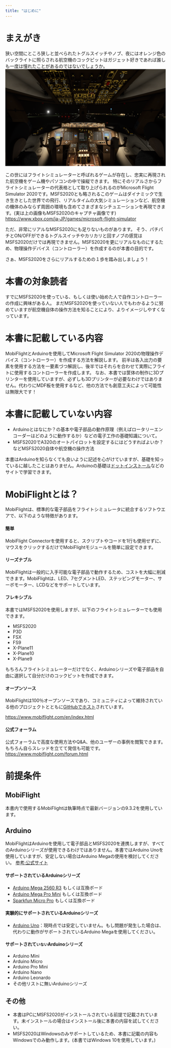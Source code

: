```yaml
---
title: "はじめに"
---
```

# まえがき
狭い空間にところ狭しと並べられたトグルスイッチやノブ、夜にはオレンジ色のバックライトに照らされる航空機のコックピットはガジェット好きであれば誰しも一度は憧れたことがあるのではないでしょうか。
![](/images/mobiflight-msfs2020-build-controller/getting-started/cockpit.png)

この世にはフライトシミュレーターと呼ばれるゲームが存在し、忠実に再現された航空機をゲーム機やパソコンの中で操縦できます。
特にそのリアルさからフライトシミュレーターの代表格として取り上げられるのがMicrosoft Flight Simulator 2020です。MSFS2020とも略されるこのゲームはダイナミックで生き生きとした世界での飛行、リアルタイムの大気シミュレーションなど、航空機の機体のみならず周囲の環境も含めてさまざまなシチュエーションを再現できます。(実は上の画像もMSFS2020のキャプチャ画像です)
https://www.xbox.com/ja-JP/games/microsoft-flight-simulator


ただ、非常にリアルなMSFS2020にも足りないものがあります。
そう、パチパチとON/OFFができるトグルスイッチやカリカリと回すノブの感覚はMSFS2020だけでは再現できません。MSFS2020を更にリアルなものにするため、物理操作デバイス（コントローラー）を作成するのが本書の目的です。


さぁ、MSFS2020をさらにリアルするための１歩を踏み出しましょう！

# 本書の対象読者
すでにMSFS2020を使っている、もしくは使い始めた人で自作コントローラーの作成に興味がある人。
まだMSFS2020を使っていない人でもわかるように努めていますが航空機自体の操作方法を知ることにより、よりイメージしやすくなっています。

# 本書に記載している内容
MobiFlightとArduinoを使用してMicrosoft Flight Simulator 2020の物理操作デバイス（コントローラー）を作成する方法を解説します。
前半は各入出力の要素を使用する方法を一要素づつ解説し、後半ではそれらを合わせて実際にフライトに使用するコントローラーを作成します。
なお、本書では筐体の制作に3Dプリンターを使用していますが、必ずしも3Dプリンターが必要なわけではありません。代わりにMDF板を使用するなど、他の方法でも創意工夫によって可能性は無限大です！

# 本書に記載していない内容
- Arduinoとはなにか？の基本や電子部品の動作原理（例えばロータリーエンコーダーはどのように動作するか）などの電子工作の基礎知識について。
- MSFS2020でA320のオートパイロットを設定するにはどうすればよいか？などMSFS2020自体や航空機の操作方法

本書はArduinoを知らなくても良いように記述を心がけていますが、基礎を知っているに越したことはありません。Arduinoの基礎は[ドットインストール](https://dotinstall.com/lessons/basic_arduino)などのサイトで学習できます。

# MobiFlightとは？
MobiFlightは、標準的な電子部品をフライトシミュレータに統合するソフトウエアで、以下のような特徴があります。
#### 簡単
MobiFlight Connectorを使用すると、スクリプトやコードを1行も使用せずに、マウスをクリックするだけでMobiFlightモジュールを簡単に設定できます。
#### リーズナブル
MobiFlightは一般的に入手可能な電子部品で動作するため、コストを大幅に削減できます。MobiFlightは、LED、7セグメントLED、ステッピングモーター、サーボモーター、LCDなどをサポートしています。
#### フレキシブル
本書ではMSFS2020を使用しますが、以下のフライトシミュレーターでも使用できます。
- MSFS2020
- P3D
- FSX
- FS9
- X-Plane11
- X-Plane10
- X-Plane9

もちろんフライトシミュレーターだけでなく、Arduinoシリーズや電子部品を自由に選択して自分だけのコックピットを作成できます。
#### オープンソース
MobiFlightは100％オープンソースであり、コミュニティによって維持されている他のプロジェクトとともに[GitHubでホスト](https://github.com/MobiFlight)されています。

https://www.mobiflight.com/en/index.html

#### 公式フォーラム
公式フォーラムで高度な使用方法やQ&A、他のユーザーの事例を閲覧できます。もちろん自らスレッドを立てて発信も可能です。
https://www.mobiflight.com/forum.html


# 前提条件
## MobiFlight
本書内で使用するMobiFlightは執筆時点で最新バージョンの9.3.2を使用しています。

## Arduino
MobiFlightはArduinoを使用して電子部品とMSFS2020を連携しますが、すべてのArduinoシリーズが使用できるわけではありません。本書ではArduino Unoを使用していますが、安定しない場合はArduino Megaの使用を検討してください。
[参考:公式サイト](https://www.mobiflight.com/en/documentation/module.html)

#### サポートされているArduinoシリーズ
- [Arduino Mega 2560 R3](https://docs.arduino.cc/hardware/mega-2560) もしくは互換ボード
- [Arduino Mega Pro Mini](https://www.amazon.co.jp/WINGONEER-Arduino-MINI%E3%82%A8%E3%83%B3%E3%83%99%E3%83%87%E3%83%83%E3%83%89%E3%80%81MCU-ATmega2560%E3%80%81USB-CH340G%E3%82%A8%E3%83%AC%E3%82%AF%E3%83%88%E3%83%AD%E3%83%8B%E3%82%AF%E3%82%B9/dp/B07HBR257M) もしくは互換ボード
- [Sparkfun Micro Pro](https://www.switch-science.com/catalog/1623/) もしくは互換ボード

#### 実験的にサポートされているArduinoシリーズ
- [Arduino Uno](https://docs.arduino.cc/hardware/uno-rev3)：現時点では安定していません。もし問題が発生した場合は、代わりに動作がサポートされているArduino Megaを使用してください。

#### サポートされて`いない`Arduinoシリーズ
- Arduino Mini
- Arduino Micro
- Arduino Pro Mini
- Arduino Nano
- Arduino Leonardo
- その他リストに無いArduinoシリーズ

## その他
- 本書はPCにMSFS2020がインストールされている前提で記載されています。未インストールの場合はインストール後に本書の内容を試してください。
- MSFS2020はWindowsのみサポートしているため、本書に記載の内容もWindowsでのみ動作します。(本書ではWindows 10を使用しています。)
